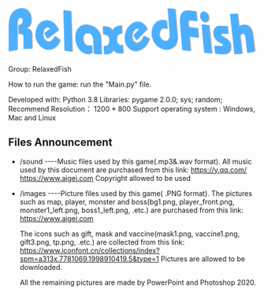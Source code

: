 

![](images/relaxedfish.png)

Group: RelaxedFish

How to run the game: run the "Main.py" file. 

Developed with: Python 3.8
Libraries: pygame 2.0.0; sys; random;
Recommend Resolution： 1200 * 800
Support operating system : Windows, Mac and Linux

Files Announcement
-------
* /sound ----Music files used by this game(.mp3&.wav format).
	    All music used by this document are purchased from this link:
	    https://y.qq.com/
	    https://www.aigei.com
	    Copyright allowed to be used

* /images   ----Picture files used by this game( .PNG format).
	 The pictures such as map, player, monster and boss(bg1.png, player_front.png, monster1_left.png, boss1_left.png, .etc.) are purchased from this link:
	 https://www.aigei.com
	
	 The icons such as gift, mask and vaccine(mask1.png, vaccine1.png, gift3.png, tp.png, .etc.) are collected from this link:
	 https://www.iconfont.cn/collections/index?spm=a313x.7781069.1998910419.5&type=1
	 Pictures are allowed to be downloaded.

	 All the remaining pictures are made by PowerPoint and Photoshop 2020.